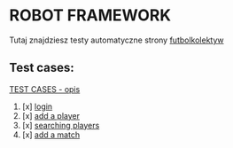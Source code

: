 # ROBOT FRAMEWORK

Tutaj znajdziesz testy automatyczne strony [futbolkolektyw](https://scouts.futbolkolektyw.pl/en)

## Test cases:

[TEST CASES - opis](https://docs.google.com/spreadsheets/d/1SZTZz8OM2_jrhuyFVGiuhYWc3yNVn80e2h4A2Dd-aKg/edit?usp=share_link)

1. [x] [login](https://github.com/WikMoz/scoutspanel_robotframework/blob/99009a759985a99d48356e2022c06d2ac2ac0edb/test_login_rf.robot)
2. [x] [add a player](https://github.com/WikMoz/scoutspanel_robotframework/blob/99009a759985a99d48356e2022c06d2ac2ac0edb/test_add_player_rf.robot)
3. [x] [searching players](https://github.com/WikMoz/scoutspanel_robotframework/blob/99009a759985a99d48356e2022c06d2ac2ac0edb/test_searching_player_rf.robot)
4. [x] [add a match](https://github.com/WikMoz/scoutspanel_robotframework/blob/99009a759985a99d48356e2022c06d2ac2ac0edb/test_add_match_rf.robot)

